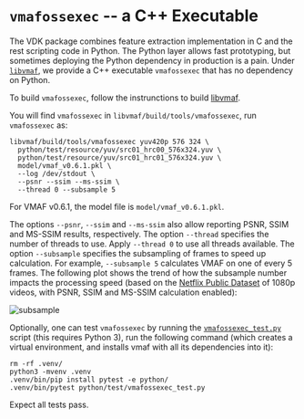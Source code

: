 `vmafossexec` -- a C++ Executable
===================

The VDK package combines feature extraction implementation in C and the rest scripting code in Python. The Python layer allows fast prototyping, but sometimes deploying the Python dependency in production is a pain. Under [`libvmaf`](../../libvmaf), we provide a C++ executable `vmafossexec` that has no dependency on Python.

To build `vmafossexec`, follow the instrunctions to build [libvmaf](../../libvmaf/README.md#compile).

You will find `vmafossexec` in `libvmaf/build/tools/vmafossexec`, run `vmafossexec` as:

```
libvmaf/build/tools/vmafossexec yuv420p 576 324 \
  python/test/resource/yuv/src01_hrc00_576x324.yuv \
  python/test/resource/yuv/src01_hrc01_576x324.yuv \
  model/vmaf_v0.6.1.pkl \
  --log /dev/stdout \
  --psnr --ssim --ms-ssim \
  --thread 0 --subsample 5
```

For VMAF v0.6.1, the model file is `model/vmaf_v0.6.1.pkl`.

The options `--psnr`, `--ssim` and `--ms-ssim` also allow reporting PSNR, SSIM and MS-SSIM results, respectively. The option `--thread` specifies the number of threads to use. Apply `--thread 0` to use all threads available. The option `--subsample` specifies the subsampling of frames to speed up calculation. For example, `--subsample 5` calculates VMAF on one of every 5 frames. The following plot shows the trend of how the subsample number impacts the processing speed (based on the [Netflix Public Dataset](datasets.md#netflix-public-dataset) of 1080p videos, with PSNR, SSIM and MS-SSIM calculation enabled):

![subsample](../images/subsample.png)

Optionally, one can test `vmafossexec` by running the [`vmafossexec_test.py`](../../python/test/vmafossexec_test.py) script
(this requires Python 3), run the following command
(which creates a virtual environment, and installs vmaf with all its dependencies into it):

```
rm -rf .venv/
python3 -mvenv .venv
.venv/bin/pip install pytest -e python/
.venv/bin/pytest python/test/vmafossexec_test.py
```

Expect all tests pass.
